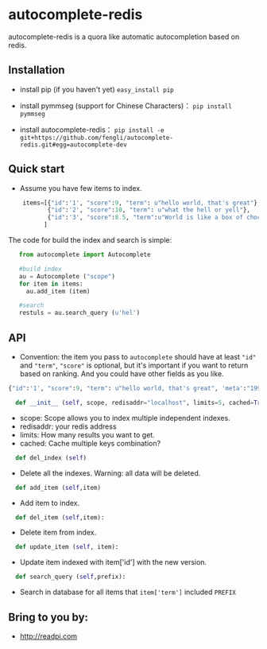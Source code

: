 autocomplete-redis
============

autocomplete-redis is a quora like automatic autocompletion based on redis.

Installation
---------

* install pip (if you haven't yet) `easy_install pip`

* install pymmseg (support for Chinese Characters)： `pip install pymmseg`

* install autocomplete-redis： `pip install -e git+https://github.com/fengli/autocomplete-redis.git#egg=autocomplete-dev` 

Quick start
----------
* Assume you have few items to index.

```python
    items=[{"id":'1', "score":9, "term": u"hello world, that's great"},
           {"id":'2', "score":10, "term": u"what the hell or yell"},
           {"id":'3', "score":8.5, "term":u"World is like a box of chocolate"},
          ]
```

The code for build the index and search is simple:

```python
   from autocomplete import Autocomplete

   #build index
   au = Autocomplete ("scope")
   for item in items:
     au.add_item (item)

   #search
   restuls = au.search_query (u'hel')
```


API
---------------

* Convention: the item you pass to `autocomplete` should have at least `"id"` and `"term"`, `"score"` is optional, but it's important if you want to return based on ranking. And you could have other fields as you like.

```python
{"id":'1', "score":9, "term": u"hello world, that's great", 'meta':"1992"}
```

```python
  def __init__ (self, scope, redisaddr="localhost", limits=5, cached=True)
```

* scope: Scope allows you to index multiple independent indexes. 
* redisaddr: your redis address
* limits: How many results you want to get.
* cached: Cache multiple keys combination?

```python
  def del_index (self)
```

* Delete all the indexes. Warning: all data will be deleted.

```python
  def add_item (self,item)
```

* Add item to index.

```python
  def del_item (self,item):
```

* Delete item from index.

```python
  def update_item (self, item):
```

* Update item indexed with item['id'] with the new version.

```python
  def search_query (self,prefix):
```

* Search in database for all items that `item['term']` included `PREFIX`


Bring to you by:
----------------

* http://readpi.com
